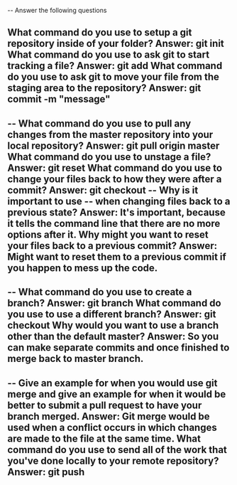 -- Answer the following questions

What command do you use to setup a git repository inside of your folder?
Answer: git init
What command do you use to ask git to start tracking a file?
Answer: git add
What command do you use to ask git to move your file from the staging area to the repository?
Answer: git commit -m "message"
--

-- What command do you use to pull any changes from the master repository into your local repository?
Answer: git pull origin master
What command do you use to unstage a file?
Answer: git reset
What command do you use to change your files back to how they were after a commit?
Answer: git checkout -- <target>
Why is it important to use -- when changing files back to a previous state?
Answer: It's important, because it tells the command line that there are no more options after it.
Why might you want to reset your files back to a previous commit?
Answer: Might want to reset them to a previous commit if you happen to mess up the code.
--

--
What command do you use to create a branch?
Answer: git branch
What command do you use to use a different branch?
Answer: git checkout
Why would you want to use a branch other than the default master?
Answer: So you can make separate commits and once finished to merge back to master branch.
--

--
Give an example for when you would use git merge and give an example for when it would be better to submit a pull request to have your branch merged.
Answer: Git merge would be used when a conflict occurs in which changes are made to the file at the same time. 
What command do you use to send all of the work that you've done locally to your remote repository?
Answer: git push
--
